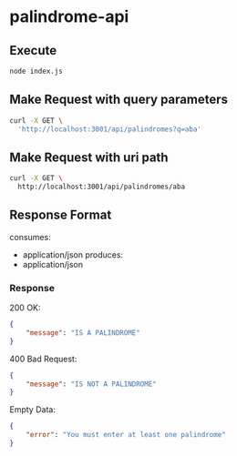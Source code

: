 # palindrome-api

## Execute
``` bash
node index.js
```

## Make Request with query parameters
``` bash
curl -X GET \
  'http://localhost:3001/api/palindromes?q=aba'
```

## Make Request with uri path
``` bash
curl -X GET \
  http://localhost:3001/api/palindromes/aba
```

## Response Format
consumes:
  - application/json
produces:
  - application/json
  
### Response 
  200 OK:
``` json
{
    "message": "IS A PALINDROME"
}
```
  400 Bad Request:
``` json
{
    "message": "IS NOT A PALINDROME"
}
```
  Empty Data:
``` json
{
    "error": "You must enter at least one palindrome"
}
```

